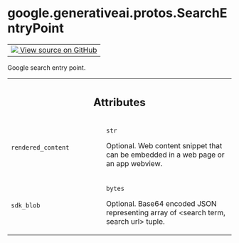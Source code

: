 
# google.generativeai.protos.SearchEntryPoint

<!-- Insert buttons and diff -->

<table class="tfo-notebook-buttons tfo-api nocontent">
<td>
  <a target="_blank" href="https://github.com/googleapis/google-cloud-python/tree/main/packages/google-ai-generativelanguage/google/ai/generativelanguage_v1beta/types/generative_service.py#L1011-L1030">
    <img src="https://www.tensorflow.org/images/GitHub-Mark-32px.png" />
    View source on GitHub
  </a>
</td>
</table>



Google search entry point.

<!-- Placeholder for "Used in" -->




<!-- Tabular view -->
 <table class="responsive fixed orange">
<colgroup><col width="214px"><col></colgroup>
<tr><th colspan="2"><h2 class="add-link">Attributes</h2></th></tr>

<tr>
<td>

`rendered_content`<a id="rendered_content"></a>

</td>
<td>

`str`

Optional. Web content snippet that can be
embedded in a web page or an app webview.

</td>
</tr><tr>
<td>

`sdk_blob`<a id="sdk_blob"></a>

</td>
<td>

`bytes`

Optional. Base64 encoded JSON representing
array of <search term, search url> tuple.

</td>
</tr>
</table>




